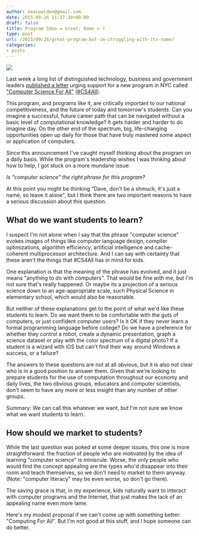 ```yaml
---
author: nearwalden@gmail.com
date: 2015-09-26 11:37:38+00:00
draft: false
title: Program Idea = Great; Name = ?
type: post
url: /2015/09/26/great-program-but-im-struggling-with-its-name/
categories:
- posts
---
```


![](/images/2015/09/norbertWiener.jpg)






Last week a long list of distinguished technology, business and government leaders [published a letter](https://medium.com/@nycgov/an-open-letter-from-the-nation-s-tech-and-business-leaders-ca9894a4d125) urging support for a new program in NYC called ["Computer Science For All"](http://www1.nyc.gov/office-of-the-mayor/education-vision-2015-computer-science.page) ([#CS4All](https://twitter.com/hashtag/cs4all)).





This program, and programs like it, are critically important to our national competitiveness, and the future of today and tomorrow's students. Can you imagine a successful, future career path that can be navigated without a basic level of computational knowledge?  It gets harder and harder to do imagine day.  On the other end of the spectrum, big, life-changing opportunities open up daily for those that have truly mastered some aspect or application of computers.





Since this announcement I've caught myself thinking about the program on a daily basis.  While the program's leadership wishes I was thinking about how to help, I got stuck on a more mundane issue:





_Is "computer science" the right phrase for this program?_





At this point you might be thinking "Dave, don't be a shmuck, it's just a name, so leave it alone", but I think there are two important reasons to have a serious discussion about this question.





## What do we want students to learn?





I suspect I'm not alone when I say that the phrase "computer science" evokes images of things like computer language design, compiler optimizations, algorithm efficiency, artificial intelligence and cache-coherent multiprocessor architecture.  And I can say with certainty that these aren't the things that #CS4All has in mind for kids.





One explanation is that the meaning of the phrase has evolved, and it just means "anything to do with computers".  That would be fine with me, but I'm not sure that's really happened.  Or maybe its a projection of a serious science down to an age-appropriate scale, such Physical Science in elementary school, which would also be reasonable.





But neither of these explanations get to the point of what we'd like these students to learn.  Do we want them to be comfortable with the guts of computers, or just confident computer users?  Is it OK if they never learn a formal programming language before college?  Do we have a preference for whether they control a robot, create a dynamic presentation, graph a science dataset or play with the color spectrum of a digital photo?  If a student is a wizard with iOS but can't find their way around Windows a success, or a failure?





The answers to these questions are not at all obvious, but it is also not clear who is in a good position to answer them.  Given that we're looking to prepare students for the use of computation throughout our economy and daily lives, the two obvious groups, educators and computer scientists, don't seem to have any more or less insight than any number of other groups.





Summary:  We can call this whatever we want, but I'm not sure we know what we want students to learn.





## How should we market to students?





While the last question was poked at some deeper issues, this one is more straightforward:  the fraction of people who are motivated by the idea of learning "computer science" is miniscule.  Worse, the only people who would find the concept appealing are the types who'd disappear into their room and teach themselves, so we don't need to market to them anyway.  (Note: "computer literacy" may be even worse, so don't go there).





The saving grace is that, in my experience, kids naturally want to interact with computer programs and the Internet, that just makes the lack of an appealing name even more lame.





Here's my modest proposal if we can't come up with something better:  "Computing For All".  But I'm not good at this stuff, and I hope someone can do better.



